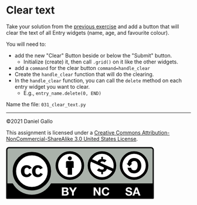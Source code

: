 # Clear text
Take your solution from the [previous exercise](030-favourite-colour.md) and add a button that will clear the text of all Entry widgets (name, age, and favourite colour).

You will need to:
- add the new "Clear" Button beside or below the "Submit" button.
    - Initialize (create) it, then call `.grid()` on it like the other widgets.
- add a `command` for the clear button `command=handle_clear` 
- Create the `handle_clear` function that will do the clearing.
- In the `handle_clear` function, you can call the `delete` method on each entry widget you want to clear.
    - E.g., `entry_name.delete(0, END)`

Name the file: `031_clear_text.py`

---


©2021 Daniel Gallo


This assignment is licensed under a
[Creative Commons Attribution-NonCommercial-ShareAlike 3.0 United States License](https://creativecommons.org/licenses/by-nc-sa/3.0/us/deed.en_US).  

![Creative Commons License](images/by-nc-sa.png)

